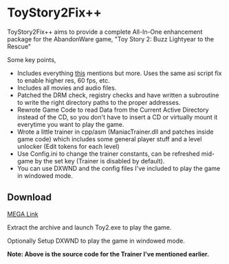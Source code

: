 # ToyStory2Fix++

ToyStory2Fix++ aims to provide a complete All-In-One enhancement package for the AbandonWare game, "Toy Story 2: Buzz Lightyear to the Rescue"

Some key points,
* Includes everything [this](https://github.com/RibShark/ToyStory2Fix/tree/master) mentions but more. Uses the same asi script fix to enable higher res, 60 fps, etc.
* Includes all movies and audio files.
* Patched the DRM check, registry checks and have written a subroutine to write the right directory paths to the proper addresses.
* Rewrote Game Code to read Data from the Current Active Directory instead of the CD, so you don't have to insert a CD or virtually mount it everytime you want to play the game.
* Wrote a little trainer in cpp/asm (ManiacTrainer.dll and patches inside game code) which includes some general player stuff and a level unlocker (Edit tokens for each level)
* Use Config.ini to change the trainer constants, can be refreshed mid-game by the set key (Trainer is disabled by default).
* You can use DXWND and the config files I've included to play the game in windowed mode.

## Download
[MEGA Link](https://mega.nz/file/aKJTWYhJ#V8AD8-EzsSY0V0vI79jEliAWnhJmoYAfyhkVlKHa_uA)

Extract the archive and launch Toy2.exe to play the game.

Optionally Setup DXWND to play the game in windowed mode.

**Note: Above is the source code for the Trainer I've mentioned earlier.**
